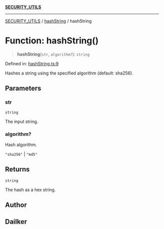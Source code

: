 [**SECURITY_UTILS**](../../README.md)

***

[SECURITY_UTILS](../../README.md) / [hashString](../README.md) / hashString

# Function: hashString()

> **hashString**(`str`, `algorithm?`): `string`

Defined in: [hashString.ts:9](https://github.com/dailker/everyutil-js/blob/7799f3f003cb23f425be3f1c83c38483e2648188/src/security/hashString.ts#L9)

Hashes a string using the specified algorithm (default: sha256).

## Parameters

### str

`string`

The input string.

### algorithm?

Hash algorithm.

`"sha256"` | `"md5"`

## Returns

`string`

The hash as a hex string.

## Author

## Dailker
